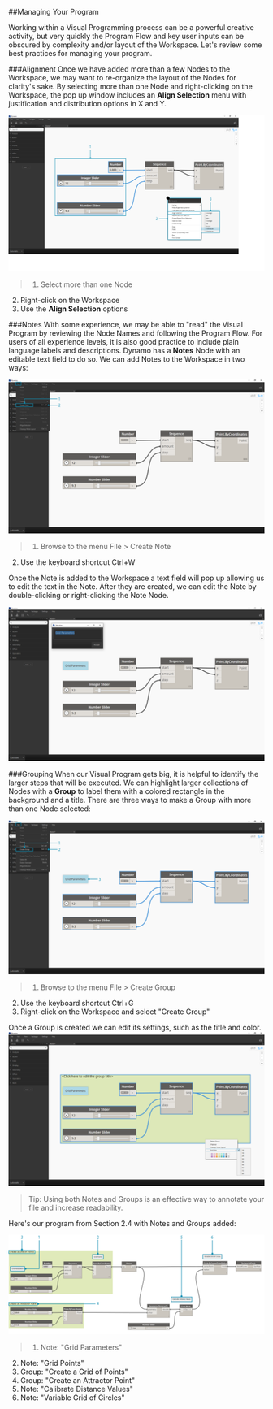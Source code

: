 ##Managing Your Program

Working within a Visual Programming process can be a powerful creative activity, but very quickly the Program Flow and key user inputs can be obscured by complexity and/or layout of the Workspace. Let's review some best practices for managing your program.

###Alignment
Once we have added more than a few Nodes to the Workspace, we may want to re-organize the layout of the Nodes for clarity's sake. By selecting more than one Node and right-clicking on the Workspace, the pop up window includes an **Align Selection** menu with justification and distribution options in X and Y.

![Align](images/3-4/00-Align.png)
> 1. Select more than one Node
2. Right-click on the Workspace
3. Use the **Align Selection** options

###Notes
With some experience, we may be able to "read" the Visual Program by reviewing the Node Names and following the Program Flow. For users of all experience levels, it is also good practice to include plain language labels and descriptions. Dynamo has a **Notes** Node with an editable text field to do so. We can add Notes to the Workspace in two ways:

![Notes](images/3-4/01-Notes01.png)
> 1. Browse to the menu File > Create Note
2. Use the keyboard shortcut Ctrl+W

Once the Note is added to the Workspace a text field will pop up allowing us to edit the text in the Note. After they are created, we can edit the Note by double-clicking or right-clicking the Note Node.

![Notes Edit](images/3-4/02-Notes02.png)

###Grouping
When our Visual Program gets big, it is helpful to identify the larger steps that will be executed. We can highlight larger collections of Nodes with a **Group** to label them with a colored rectangle in the background and a title. There are three ways to make a Group with more than one Node selected:

![Groups](images/3-4/04-Groups01.png)
> 1. Browse to the menu File > Create Group
2. Use the keyboard shortcut Ctrl+G
3. Right-click on the Workspace and select "Create Group"

Once a Group is created we can edit its settings, such as the title and color.
![Group Settings](images/3-4/05-Groups02.png)

> Tip: Using both Notes and Groups is an effective way to annotate your file and increase readability.

Here's our program from Section 2.4 with Notes and Groups added:

![Grouping Example](images/3-4/03-Groups00.png)

> 1. Note: "Grid Parameters"
2. Note: "Grid Points"
3. Group: "Create a Grid of Points"
4. Group: "Create an Attractor Point"
5. Note: "Calibrate Distance Values"
6. Note: "Variable Grid of Circles"
